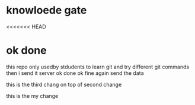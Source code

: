 # knowloede gate
<<<<<<< HEAD

ok done
=======
this repo only usedby stdudents to learn git and  try different git commands
then i send it server
ok done
ok fine
again send the data

this is the third chang on top of second change

this is the my change
